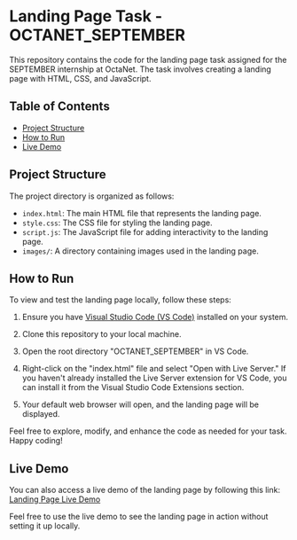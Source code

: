 # Landing Page Task - OCTANET_SEPTEMBER

This repository contains the code for the landing page task assigned for the SEPTEMBER internship at OctaNet. The task involves creating a landing page with HTML, CSS, and JavaScript.

## Table of Contents

- [Project Structure](#project-structure)
- [How to Run](#how-to-run)
- [Live Demo](#live-demo)

## Project Structure

The project directory is organized as follows:

- `index.html`: The main HTML file that represents the landing page.
- `style.css`: The CSS file for styling the landing page.
- `script.js`: The JavaScript file for adding interactivity to the landing page.
- `images/`: A directory containing images used in the landing page.

## How to Run

To view and test the landing page locally, follow these steps:

1. Ensure you have [Visual Studio Code (VS Code)](https://code.visualstudio.com/) installed on your system.

2. Clone this repository to your local machine.

3. Open the root directory "OCTANET_SEPTEMBER" in VS Code.

4. Right-click on the "index.html" file and select "Open with Live Server." If you haven't already installed the Live Server extension for VS Code, you can install it from the Visual Studio Code Extensions section.

5. Your default web browser will open, and the landing page will be displayed.

Feel free to explore, modify, and enhance the code as needed for your task. Happy coding!

## Live Demo

You can also access a live demo of the landing page by following this link: [Landing Page Live Demo](https://landing-page-lokeshwar.netlify.app/)

Feel free to use the live demo to see the landing page in action without setting it up locally.
